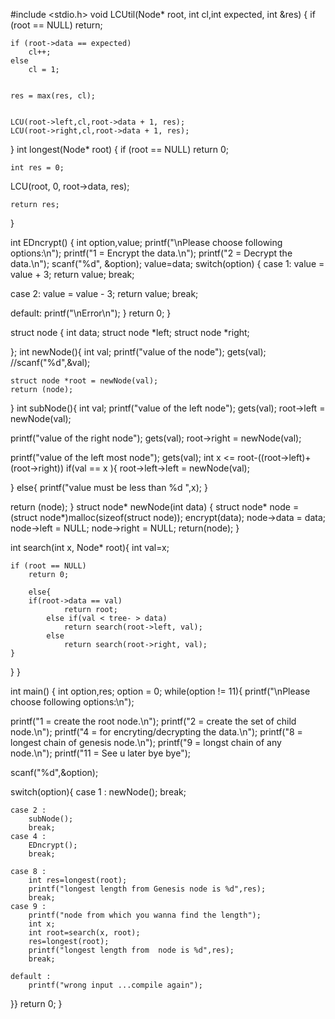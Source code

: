 #include <stdio.h>
void LCUtil(Node* root, int cl,int expected, int &res)
{
    if (root == NULL)
        return;
 
  
    if (root->data == expected)
        cl++;
    else
        cl = 1;
 
   
    res = max(res, cl);
 
   
    LCU(root->left,cl,root->data + 1, res);
    LCU(root->right,cl,root->data + 1, res);
}
int longest(Node* root)
{
    if (root == NULL)
        return 0;
 
    int res = 0;
 
   LCU(root, 0, root->data, res);
 
    return res;
}


int EDncrypt()
{
   int option,value;
   printf("\nPlease choose following options:\n");
   printf("1 = Encrypt the data.\n");
   printf("2 = Decrypt the data.\n");
   scanf("%d", &option);
   value=data;
   switch(option)
   {
   case 1:
        value = value + 3; 
        return value;
        break;

   case 2:
        value = value - 3; 
        return value;
        break;

   default:
      printf("\nError\n");
   }
   return 0;
}


struct node 
{
    int data;
    struct node *left;
    struct node *right;

};
int newNode(){
	int val;
	printf("value of the node");
	gets(val);  
	//scanf("%d",&val);

  	struct node *root = newNode(val);
	return (node); 

} 
int subNode(){
  int val;
  printf("value of the left node");
  gets(val);
  root->left = newNode(val);
  
  printf("value of the right node");
  gets(val);
  root->right       = newNode(val);

  printf("value of the left most node");
  gets(val);
  int x <= root-((root->left)+(root->right))
  if(val == x ){
  root->left->left  = newNode(val);
 
  }
  else{
   printf("value must be less than %d ",x);
  }

  return (node); 
}
struct node* newNode(int data)
{
  struct node* node = (struct node*)malloc(sizeof(struct node));
  encrypt(data);
  node->data = data;
  node->left = NULL;
  node->right = NULL;
  return(node);
}

int search(int x, Node* root){
	int val=x;
        
	if (root == NULL)
        return 0;
        
        else{
		if(root->data == val) 
        		return root; 
    		else if(val < tree- > data) 
        		return search(root->left, val); 
    		else 
        		return search(root->right, val);	
	}
}
}
 
 
int main()
{
  int option,res;
  option = 0;
 while(option != 11){
  printf("\nPlease choose following options:\n");

  printf("1 = create the root node.\n");
  printf("2 = create the set of child node.\n");
  printf("4 = for encryting/decrypting the data.\n");
  printf("8 = longest chain of genesis node.\n");
  printf("9 = longst chain of any node.\n");
  printf("11 = See u later bye bye");

  scanf("%d",&option);
 
   switch(option){
	case 1 :
		newNode();
		break;  

	case 2 :
		subNode();
		break;  
	case 4 :
		EDncrypt();
		break; 

	case 8 :
		int res=longest(root);
		printf("longest length from Genesis node is %d",res);
		break; 
	case 9 :
		printf("node from which you wanna find the length");
		int x;
		int root=search(x, root);
		res=longest(root);
		printf("longest length from  node is %d",res);
		break; 
		
	default :
		printf("wrong input ...compile again"); 
 
 }}
  return 0;
}
